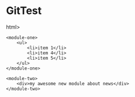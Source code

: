 # GitTest

html>

<body>

    <module-one>
        <ul>
            <li>item 1</li>
            <li>item 4</li>
            <li>item 5</li>
        </ul>
    </module-one>

    <module-two>
        <div>my awesome new module about news</div>
    </module-two>
</body>

</html>
